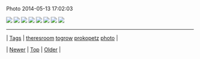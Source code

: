 <!--
title: Photo 2014-05-13 17
date: 2020-06-28T15:27:00.287Z
tags: theresroom, togrow, prokopetz, photo
-->


Photo 2014-05-13 17:02:03

![](85635374034-0.jpg)
![](85635374034-1.png)
![](85635374034-2.png)
![](85635374034-3.png)
![](85635374034-4.png)
![](85635374034-5.png)
![](85635374034-6.png)
![](85635374034-7.png)

<!--BOTTOM-POST-NAVIGATION-->
---

| [Tags](tags.md) | [theresroom](tag-theresroom.md) [togrow](tag-togrow.md) [prokopetz](tag-prokopetz.md) [photo](tag-photo.md) |

| [Newer](85623344023.md) | [Top](index.md) | [Older](85711920530.md) |